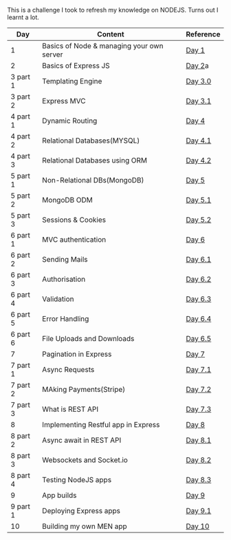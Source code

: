 This is a challenge I took to refresh my knowledge on NODEJS. Turns out I learnt a lot.

| Day | Content | Reference |
| ---- | -------- | -------| 
| 1 | Basics of Node & managing your own server | [Day 1](./Day1/README.md)
| 2 | Basics of Express JS | [Day 2](./Day2/README.md)a
| 3 part 1 | Templating Engine | [Day 3.0](./Day3/README.md)
| 3 part 2 | Express MVC | [Day 3.1](./Day3.1/README.md)
| 4 part 1 | Dynamic Routing | [Day 4](./Day4/README.md)
| 4 part 2 | Relational Databases(MYSQL)| [Day 4.1](./Day4.1/README.md)
| 4 part 3 | Relational Databases using ORM | [Day 4.2](./Day4.2/README.md)
| 5 part 1 | Non-Relational DBs(MongoDB) | [Day 5](./Day5/README.md)
| 5 part 2 | MongoDB ODM | [Day 5.1](./Day5.1/README.md)
| 5 part 3 | Sessions & Cookies | [Day 5.2](./Day5.2/README.md)
| 6 part 1 | MVC authentication | [Day 6](./Day6/README.md)
| 6 part 2 | Sending Mails| [Day 6.1](./Day6.1/README.md)
| 6 part 3 | Authorisation | [Day 6.2](./Day6.2/README.md)
| 6 part 4 | Validation | [Day 6.3](./Day6.3/README.md)
| 6 part 5 | Error Handling | [Day 6.4](./Day6.4/README.md)
| 6 part 6 | File Uploads and Downloads | [Day 6.5](./Day6.5/README.md)
|7 | Pagination in Express | [Day 7](./Day7/README.md)
| 7 part 1 | Async Requests | [Day 7.1](./Day7.1/README.md)
| 7 part 2 | MAking Payments(Stripe)| [Day 7.2](./Day7.2/README.md)
| 7 part 3 | What is REST API| [Day 7.3](./Day7.3/README.md)
| 8 | Implementing Restful app in Express| [Day 8](./Day8/README.md)
| 8 part 2 | Async await in REST API| [Day 8.1](./Day8.1/README.md)
| 8 part 3| Websockets and Socket.io| [Day 8.2](./Day8.2/README.md)
| 8 part 4 | Testing NodeJS apps| [Day 8.3](./Day8.3/README.md)
| 9 | App builds| [Day 9](./Day9/README.md)
| 9 part 1 | Deploying Express apps| [Day 9.1](./Day9.1/README.md)
| 10 | Building my own MEN app| [Day 10](./Day10/README.md)
